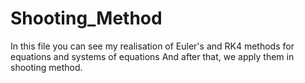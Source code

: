 # Shooting_Method
In this file you can see my realisation of Euler's and RK4 methods for equations and systems of equations
And after that, we apply them in shooting method.
